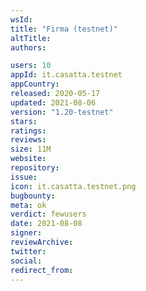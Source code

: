 ```yaml
---
wsId: 
title: "Firma (testnet)"
altTitle: 
authors:

users: 10
appId: it.casatta.testnet
appCountry: 
released: 2020-05-17
updated: 2021-08-06
version: "1.20-testnet"
stars: 
ratings: 
reviews: 
size: 11M
website: 
repository: 
issue: 
icon: it.casatta.testnet.png
bugbounty: 
meta: ok
verdict: fewusers
date: 2021-08-08
signer: 
reviewArchive:
twitter: 
social:
redirect_from:
---
```


